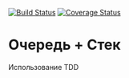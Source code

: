 [![Build Status](https://travis-ci.org/levelp/StackQueueDemo.svg?branch=master)](https://travis-ci.org/levelp/StackQueueDemo)
[![Coverage Status](https://coveralls.io/repos/github/levelp/StackQueueDemo/badge.svg?branch=master)](https://coveralls.io/github/levelp/StackQueueDemo?branch=master)

Очередь + Стек
==============

Использование TDD